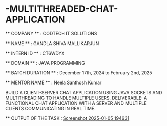 # -MULTITHREADED-CHAT-APPLICATION

** COMPANY ** : CODTECH IT SOLUTIONS

** NAME ** : GANDLA SHIVA MALLIKARJUN

** INTERN ID ** : CT6WDYX

** DOMAIN ** : JAVA PROGRAMMING

** BATCH DURATION ** : December 17th, 2024 to February 2nd, 2025

** MENTOR NAME ** : Neela Santhosh Kumar

 BUILD A CLIENT-SERVER CHAT APPLICATION
 USING JAVA SOCKETS AND
 MULTITHREADING TO HANDLE MULTIPLE
 USERS.
 DELIVERABLE: A FUNCTIONAL CHAT
 APPLICATION WITH A SERVER AND MULTIPLE
 CLIENTS COMMUNICATING IN REAL TIME.

** OUTPUT OF THE TASK : [Screenshot 2025-01-05 194631](https://github.com/user-attachments/assets/0ec6bebb-1904-44de-9636-4e5156d99b13)
